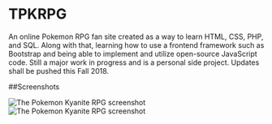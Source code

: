 # TPKRPG

An online Pokemon RPG fan site created as a way to learn HTML, CSS, PHP, and SQL. Along with that, learning how to use a frontend framework such as Bootstrap and being able to implement and utilize open-source JavaScript code. Still a major work in progress and is a personal side project. Updates shall be pushed this Fall 2018.

##Screenshots

<img src="https://i.imgur.com/gdn8uYq.png" alt="The Pokemon Kyanite RPG screenshot">
<img src="https://i.imgur.com/ARzcaWR.png" alt="The Pokemon Kyanite RPG screenshot">


